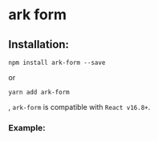 # ark form


## Installation:


 `npm install ark-form --save`

 or 

 `yarn add ark-form`


, `ark-form` is compatible with `React v16.8+`.

### Example: 
